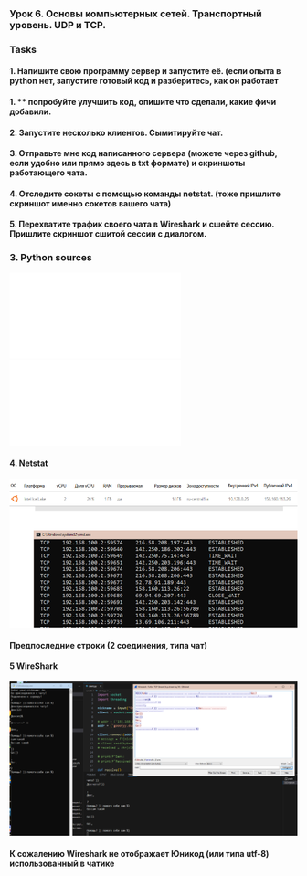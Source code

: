 ### Урок 6. Основы компьютерных сетей. Транспортный уровень. UDP и TCP.

### Tasks
#### 1. Напишите свою программу сервер и запустите её. (если опыта в python нет, запустите готовый код и разберитесь, как он работает
#### 1. ** попробуйте улучшить код, опишите что сделали, какие фичи добавили.
#### 2. Запустите несколько клиентов. Сымитируйте чат.
#### 3. Отправьте мне код написанного сервера (можете через github, если удобно или прямо здесь в txt формате) и скриншоты работающего чата.
#### 4. Отследите сокеты с помощью команды netstat. (тоже пришлите скриншот именно сокетов вашего чата)
#### 5. Перехватите трафик своего чата в Wireshark и cшейте сессию. Пришлите скриншот сшитой сессии с диалогом.


### 3. Python sources

![server](./files/client.py)
![client](./files/server.py)


#### 4. Netstat
![netstat](./img/hw06/netstat.png)
#### Предпоследние строки (2 соединения, типа чат)
#### 5 WireShark
![Wire](./img/hw06/packets_captured.png)
#### К сожалению Wireshark не отображает Юникод (или типа utf-8) использованный в чатике
